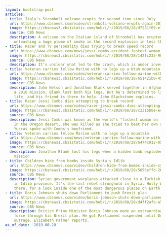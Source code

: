 ```yaml
---
layout: bootstrap-post
articles:
- title: Italy's Stromboli volcano erupts for second time since July
  url: https://www.cbsnews.com/video/stromboli-volcano-erupts-again-2019-08-28/
  image: https://cbsnews3.cbsistatic.com/hub/i/r/2019/08/28/d7231f69-e165-4eca-9223-1c17fe587937/thumbnail/1200x630/2bf486efa5033527bb175758449fbc5b/cbsn-fusion-stromboli-volcano-erupts-again-2019-08-28-thumbnail-1922448-640x360.jpg
  source: CBS News
  description: A volcano on the Italian island of Stromboli has erupted Wednesday,
    unleashing a huge plume of smoke in the second explosion in less than two months.
- title: Racer and TV personality dies trying to break speed record
  url: https://www.cbsnews.com/news/jessi-combs-accident-fastest-woman-on-four-wheels-dies-aged-39-attempting-to-break-land-speed-record-2019-08-28/
  image: https://cbsnews3.cbsistatic.com/hub/i/r/2019/08/28/142fc235-9019-47d4-a87b-bf5f8ba92369/thumbnail/1200x630/544ad55bc8c8f8243d3065436c49e279/gettyimages-149717890-1.jpg
  source: CBS News
  description: It's unclear what led to the crash, which is under investigation
- title: Veteran carries fellow Marine with no legs up a Utah mountain
  url: https://www.cbsnews.com/video/veteran-carries-fellow-marine-with-no-legs-up-a-utah-mountain/
  image: https://cbsnews3.cbsistatic.com/hub/i/r/2019/08/28/651421b0-4587-4b91-95e5-071d8795802d/thumbnail/1200x630/dba17e1c5c78af809fe624fc48dab7ed/0828-en-marinemountain-blackstone-1922425-640x360.jpg
  source: CBS News
  description: John Nelson and Jonathon Blank served together in Afghanistan. During
    a 2010 mission, Blank lost both his legs. But he's determined to live an active
    life, and his friend is there to help. John Blackstone explains.
- title: Racer Jessi Combs dies attempting to break record
  url: https://www.cbsnews.com/video/racer-jessi-combs-dies-attempting-to-break-record/
  image: https://cbsnews3.cbsistatic.com/hub/i/r/2019/08/28/c2315b0e-ecb0-458f-b19a-f2ce9a340183/thumbnail/1200x630/8033c811237e66a0977429668a7dba47/0828-en-jessicombs-yuccas-1922418-640x360.jpg
  source: CBS News
  description: Jessi Combs was known as the world's "fastest woman on four wheels."
    In the Oregon desert, she was killed as she tried to beat her own record. Jamie
    Yuccas spoke with Combs's boyfriend.
- title: Veteran carries fellow Marine with no legs up a mountain
  url: https://www.cbsnews.com/news/veteran-carries-fellow-marine-with-no-legs-up-utah-mountain-2019-08-28/
  image: https://cbsnews1.cbsistatic.com/hub/i/r/2019/08/28/6474c912-050c-4bab-8eba-38dcf3da8ca6/thumbnail/1200x630/eee81e37d5f2e5cd765a809643156c09/0828-en-marinemountain-blackstone.jpg
  source: CBS News
  description: Jonathon Blank lost his legs when a hidden bomb exploded during a 2010
    mission
- title: Children hide from bombs inside Syria's Idlib
  url: https://www.cbsnews.com/video/children-hide-from-bombs-inside-syrias-idlib/
  image: https://cbsnews1.cbsistatic.com/hub/i/r/2019/08/28/5656effd-263f-4d11-85e4-50317f29a465/thumbnail/1200x630/eee0116431794b19fde8d9f31e65ee6c/0828-en-syria-williams-1922409-640x360.jpg
  source: CBS News
  description: Syrian government warplanes attacked close to a Turkish military post
    in Idlib province. It's the last rebel stronghold in Syria. Holly Williams went
    there, for a look inside one of the most dangerous places on Earth.
- title: Boris Johnson shuts down Parliament to push Brexit plan
  url: https://www.cbsnews.com/video/boris-johnson-shuts-down-parliament-to-push-brexit-plan/
  image: https://cbsnews1.cbsistatic.com/hub/i/r/2019/08/28/d4ff2afb-a548-4c62-95c5-1dd3d53bec1d/thumbnail/1200x630/42f5e78055ded93ef2b1f2b923fe1011/0828-en-brexit-palmer-1922401-640x360.jpg
  source: CBS News
  description: British Prime Minister Boris Johnson made an extraordinary move to
    force through his Brexit plan. He got Parliament suspended until October, sparking
    outrage. Elizabeth Palmer reports.
as_of_date: '2019-08-28'
---
```


